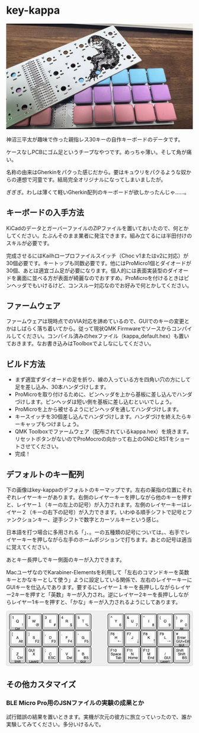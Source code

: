 # key-kappa
![key-kappa画像](https://github.com/k3peta/key-kappa/blob/main/key-kappa.jpg)

神沼三平太が趣味で作った親指レス30キーの自作キーボードのデータです。

ケースなしPCBにゴム足というチープなやつです。めっちゃ薄い。そして角が痛い。

名称の由来はGherkinをパクった感じだから。要はキュウリをパクるような奴からの連想で河童です。結局完全オリジナルになってしまいましたが。

ぎぎぎ。わしは薄くて軽いGherkin配列のキーボードが欲しかったんじゃ……。

## キーボードの入手方法

KiCadのデータとガーバーファイルのZIPファイルを置いておいたので、何とかしてください。たぶんそのまま業者に発注できます。組み立てるには半田付けのスキルが必要です。

完成させるにはKailhロープロファイルスイッチ（Choc v1またはv2に対応）が30個必要です。キートップも同数必要です。他にはProMicro1個とダイオードが30個、あとは適宜ゴム足が必要になります。個人的には表面実装型のダイオードを裏面に並べる方が表面が綺麗なのでおすすめ。ProMicroを付けるときはピンヘッダでもいけるけど、コンスルー対応なのでお好みで何とかしてください。

## ファームウェア

ファームウェアは現時点でのVIA対応を諦めているので、GUIでのキーの変更とかはしばらく落ち着いてから。従って現状QMK Firmwareでソースからコンパイルしてください。コンパイル済みのhexファイル（kappa_default.hex）も置いておきます。なお書き込みはToolboxでよしなにしてください。


## ビルド方法

- まず適宜ずダイオードの足を折り、線の入っている方を四角い穴の方にして足を差し込み、30本ハンダづけします。
- ProMicroを取り付けるために、ピンヘッダを上から基板に差し込んでハンダづけします。ピンヘッダは短い側を基板に差し込むといいでしょう。
- ProMicroを上から被せるようにピンヘッダを通してハンダづけします。
- キースイッチを30個差し込んでハンダづけします。ハンダづけを終えたらキーキャップもつけましょう。
- QMK Toolboxでファームウェア（配布されているkappa.hex）を焼きます。リセットボタンがないのでProMocroの向かって右上のGNDとRSTをショートさせてください。
- 完成！


## デフォルトのキー配列

下の画像はkey-kappaのデフォルトのキーマップです。左右の薬指の位置にそれぞれレイヤーキーがあります。右側のレイヤーキーを押しながら他のキーを押すと、レイヤー１（キーの左上の記号）が入力されます。左側のレイヤーキーはレイヤー２（キーの右下の記号）が入力できます。いわゆる順手シフトで記号とファンクションキー、逆手シフトで数字とカーソルキーという感じ。

日本語を打つ場合に多用される「」、。ーの五種類の記号については。、右手でレイヤーキーを押しながら左手のホームポジションで打ちます。あとの記号は適当に覚えてください。

あとキー長押しでキー側面のキーが入力できます。

MacユーザなのでKarabiner-Elementsを利用して「左右のコマンドキーを英数キーとかなキーとして使う」ように設定している関係で、左右のレイヤーキーにGUIキーを仕込んであります。要するにレイヤー１キーを長押ししながらレイヤー2キーを押すと「英数」キーが入力され。逆にレイヤー2キーを長押ししながらレイヤー1キーを押すと、「かな」キーが入力されるようにしてあります。

![デフォルトのキーマップ画像](https://github.com/k3peta/key-kappa/blob/main/keyboard-layout.png)


## その他カスタマイズ

### BLE Micro Pro用のJSNファイルの実験の成果とか

試行錯誤の結果を置いときます。実機が次元の彼方に旅立っていったので、誰か実験してみてください。多分いけるんで。
